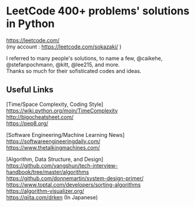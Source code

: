 # LeetCode 400+ problems' solutions in Python

https://leetcode.com/  
(my account : https://leetcode.com/sokazaki/ )  

I referred to many people's solutions, to name a few, @caikehe, @stefanpochmann, @kitt, @lee215, and more.  
Thanks so much for their sofisticated codes and ideas.

## Useful Links
[Time/Space Complexity, Coding Style]  
https://wiki.python.org/moin/TimeComplexity  
http://bigocheatsheet.com/  
https://pep8.org/  

[Software Engineering/Machine Learning News]  
https://softwareengineeringdaily.com/  
https://www.thetalkingmachines.com/  

[Algorithm, Data Structure, and Design]  
https://github.com/yangshun/tech-interview-handbook/tree/master/algorithms  
https://github.com/donnemartin/system-design-primer/  
https://www.toptal.com/developers/sorting-algorithms  
https://algorithm-visualizer.org/  
https://qiita.com/drken (In Japanese)  
